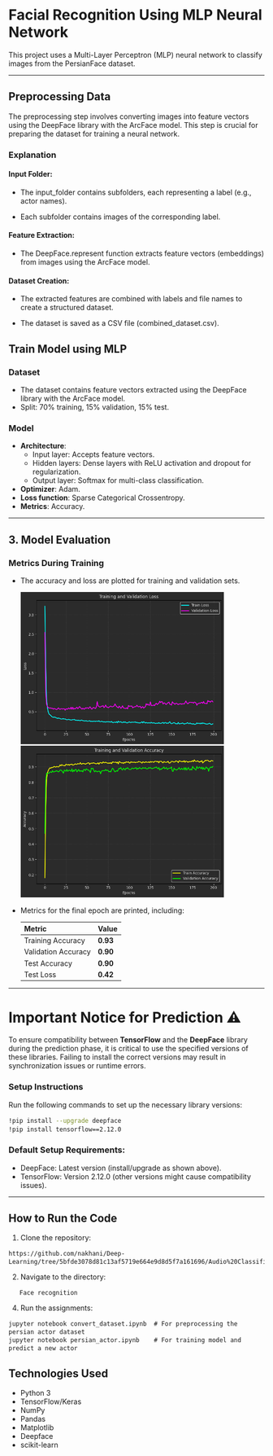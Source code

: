 # Facial Recognition Using MLP Neural Network

This project uses a Multi-Layer Perceptron (MLP) neural network to classify images from the PersianFace dataset. 

---

## Preprocessing Data
The preprocessing step involves converting images into feature vectors using the DeepFace library with the ArcFace model. This step is crucial for preparing the dataset for training a neural network.

### Explanation
#### **Input Folder:**

- The input_folder contains subfolders, each representing a label (e.g., actor names).

- Each subfolder contains images of the corresponding label.

#### **Feature Extraction:**

- The DeepFace.represent function extracts feature vectors (embeddings) from images using the ArcFace model.

#### **Dataset Creation:**

- The extracted features are combined with labels and file names to create a structured dataset.

- The dataset is saved as a CSV file (combined_dataset.csv).

## Train Model using MLP

### Dataset
- The dataset contains feature vectors extracted using the DeepFace library with the ArcFace model.
- Split: 70% training, 15% validation, 15% test.

### Model
- **Architecture**:
  - Input layer: Accepts feature vectors.
  - Hidden layers: Dense layers with ReLU activation and dropout for regularization.
  - Output layer: Softmax for multi-class classification.
- **Optimizer**: Adam.
- **Loss function**: Sparse Categorical Crossentropy.
- **Metrics**: Accuracy.
---


## 3. Model Evaluation

### **Metrics During Training**
- The accuracy and loss are plotted for training and validation sets.

  <img src="outputs/output1.png" width = "400">

  <img src="outputs/output2.png" width = "400">


- Metrics for the final epoch are printed, including:

  | Metric              | Value        |
  |----------------------|--------------|
  | Training Accuracy    | **0.93** |
  | Validation Accuracy  | **0.90** |
  | Test Accuracy        | **0.90** |
  | Test Loss            | **0.42** |
 

---

# Important Notice for Prediction ⚠️

To ensure compatibility between **TensorFlow** and the **DeepFace** library during the prediction phase, it is critical to use the specified versions of these libraries. Failing to install the correct versions may result in synchronization issues or runtime errors.

### Setup Instructions

Run the following commands to set up the necessary library versions:

```bash
!pip install --upgrade deepface
!pip install tensorflow==2.12.0
```

### Default Setup Requirements:
- DeepFace: Latest version (install/upgrade as shown above).
- TensorFlow: Version 2.12.0 (other versions might cause compatibility issues).

---

## How to Run the Code
1. Clone the repository:

```
https://github.com/nakhani/Deep-Learning/tree/5bfde3078d81c13af5719e664e9d8d5f7a161696/Audio%20Classification/classmate%20version
```

2. Navigate to the directory:

```
   Face recognition
```

4. Run the assignments:
  
```
jupyter notebook convert_dataset.ipynb  # For preprocessing the persian actor dataset
jupyter notebook persian_actor.ipynb    # For training model and predict a new actor

```

## Technologies Used
- Python 3
- TensorFlow/Keras
- NumPy
- Pandas
- Matplotlib
- Deepface
- scikit-learn
